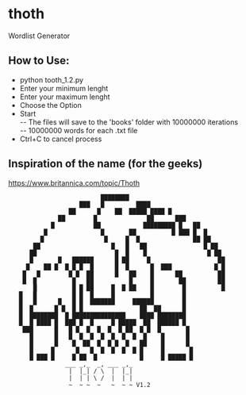 # thoth
Wordlist Generator
## How to Use:
* python tooth_1.2.py
* Enter your minimum lenght
* Enter your maximum lenght
* Choose the Option
* Start <br>
  -- The files will save to the 'books' folder with 10000000 iterations<br>
  -- 10000000 words for each .txt file <br>
* Ctrl+C to cancel process
          

## Inspiration of the name (for the geeks)
https://www.britannica.com/topic/Thoth
                                                                      
                              ████████                                
                        ███   █         ████                          
                     ██      █    ██  █████ ████ █                    
                  ██        █              ██      ███                
                █           ██            █████████ █   ██            
              █               █       ██          █ ███ █  █          
             █                 █     █  █               ██ ██         
           ██                    █   █   ██                █ ██       
          ██                      █  █    █                 █ ██      
          █       █   ██████      █ ██     █                   ██     
         █    ██ █  █ █ █  █      █  █      █  ███            █ █     
        █   █        █ █  ██      █   ██    █      ██          ██     
        █  █          █   ██          █     █       ██         ██     
           █          █ █ ██     █  █ ██    █        █          █     
       █   █          █ █  █     █          █        █                
       █   █      █   █ █  ███████     ██████        █                
       █  █      █ █  █ █                ██  ██      █                
       █  ████████  █ ███████████████    ████ ████████                
       █  █ ████ █  ███ █  █     █ █████  ██  ██████ █                
        ███      █   █ █  █  █  █  █ ██  █ █  █       █               
          █      █   █  █  █  █  █  █  █  █    █      █               
          █      █    █  ██  █  █ █  █   ██    █      █               
          █     █      █   █  █  █  █  █ █     █       █              
          █ ███ █     █ ██  █            █     █ █████ █ 
                    ___ _,_  _, ___ _,_
                     |  |_| / \  |  |_|
                     |  | | \ /  |  | |
                     ~  ~ ~  ~   ~  ~ ~ V1.2            
